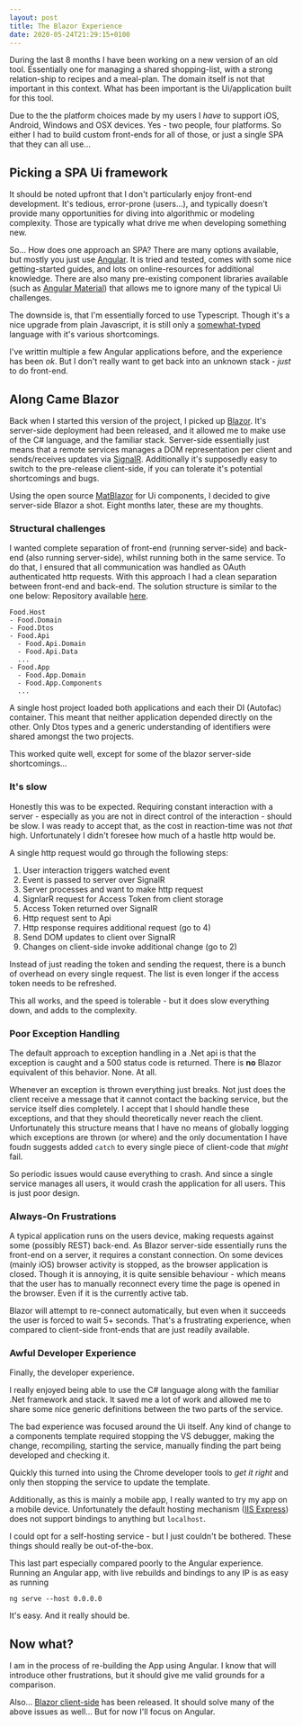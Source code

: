 ```yaml
---
layout: post
title: The Blazor Experience
date: 2020-05-24T21:29:15+0100
---
```

During the last 8 months I have been working on a new version of an old tool.
Essentially one for managing a shared shopping-list, with a strong relation-ship to recipes and a meal-plan.
The domain itself is not that important in this context.
What has been important is the Ui/application built for this tool.

Due to the the platform choices made by my users I *have* to support iOS, Android, Windows and OSX devices.
Yes - two people, four platforms.
So either I had to build custom front-ends for all of those, or just a single SPA that they can all use...

## Picking a SPA Ui framework
It should be noted upfront that I don't particularly enjoy front-end development.
It's tedious, error-prone (users...), and typically doesn't provide many opportunities for diving into algorithmic or modeling complexity.
Those are typically what drive me when developing something new.

So...
How does one approach an SPA?
There are many options available, but mostly you just use [Angular](https://angular.io/).
It is tried and tested, comes with some nice getting-started guides, and lots on online-resources for additional knowledge.
There are also many pre-existing component libraries available (such as [Angular Material](https://material.angular.io/)) that allows me to ignore many of the typical Ui challenges.

The downside is, that I'm essentially forced to use Typescript.
Though it's a nice upgrade from plain Javascript, it is still only a [somewhat-typed](https://www.typescriptlang.org/docs/handbook/type-compatibility.html) language with it's various shortcomings.

I've writtin multiple a few Angular applications before, and the experience has been *ok*.
But I don't really want to get back into an unknown stack - *just* to do front-end.

## Along Came Blazor
Back when I started this version of the project, I picked up [Blazor](https://dotnet.microsoft.com/apps/aspnet/web-apps/blazor).
It's server-side deployment had been released, and it allowed me to make use of the C# language, and the familiar stack.
Server-side essentially just means that a remote services manages a DOM representation per client and sends/receives updates via [SignalR](https://dotnet.microsoft.com/apps/aspnet/signalr).
Additionally it's supposedly easy to switch to the pre-release client-side, if you can tolerate it's potential shortcomings and bugs.

Using the open source [MatBlazor](https://www.matblazor.com/) for Ui components, I decided to give server-side Blazor a shot.
Eight months later, these are my thoughts.

### Structural challenges
I wanted complete separation of front-end (running server-side) and back-end (also running server-side), whilst running both in the same service.
To do that, I ensured that all communication was handled as OAuth authenticated http requests.
With this approach I had a clean separation between front-end and back-end.
The solution structure is similar to the one below:
Repository available [here](https://github.com/deaddog/Food).

```
Food.Host
- Food.Domain
- Food.Dtos
- Food.Api
  - Food.Api.Domain
  - Food.Api.Data
  ...
- Food.App
  - Food.App.Domain
  - Food.App.Components
  ...
```
A single host project loaded both applications and each their DI (Autofac) container.
This meant that neither application depended directly on the other.
Only Dtos types and a generic understanding of identifiers were shared amongst the two projects.

This worked quite well, except for some of the blazor server-side shortcomings...

### It's slow
Honestly this was to be expected.
Requiring constant interaction with a server - especially as you are not in direct control of the interaction - should be slow.
I was ready to accept that, as the cost in reaction-time was not *that* high.
Unfortunately I didn't foresee how much of a hastle http would be.

A single http request would go through the following steps:
1) User interaction triggers watched event
1) Event is passed to server over SignalR
1) Server processes and want to make http request
1) SignlarR request for Access Token from client storage
1) Access Token returned over SignalR
1) Http request sent to Api
1) Http response requires additional request (go to 4)
1) Send DOM updates to client over SignalR
1) Changes on client-side invoke additional change (go to 2)

Instead of just reading the token and sending the request, there is a bunch of overhead on every single request.
The list is even longer if the access token needs to be refreshed.

This all works, and the speed is tolerable - but it does slow everything down, and adds to the complexity.

### Poor Exception Handling
The default approach to exception handling in a .Net api is that the exception is caught and a 500 status code is returned.
There is **no** Blazor equivalent of this behavior.
None.
At all.

Whenever an exception is thrown everything just breaks.
Not just does the client receive a message that it cannot contact the backing service, but the service itself dies completely.
I accept that I should handle these exceptions, and that they should theoretically never reach the client.
Unfortunately this structure means that I have no means of globally logging which exceptions are thrown (or where) and the only documentation I have foudn suggests added `catch` to every single piece of client-code that *might* fail.

So periodic issues would cause everything to crash.
And since a single service manages all users, it would crash the application for all users.
This is just poor design.

### Always-On Frustrations
A typical application runs on the users device, making requests against some (possibly REST) back-end.
As Blazor server-side essentially runs the front-end on a server, it requires a constant connection.
On some devices (mainly iOS) browser activity is stopped, as the browser application is closed.
Though it is annoying, it is quite sensible behaviour - which means that the user has to manually reconnect every time the page is opened in the browser.
Even if it is the currently active tab.

Blazor will attempt to re-connect automatically, but even when it succeeds the user is forced to wait 5+ seconds.
That's a frustrating experience, when compared to client-side front-ends that are just readily available.

### Awful Developer Experience
Finally, the developer experience.

I really enjoyed being able to use the C# language along with the familiar .Net framework and stack.
It saved me a lot of work and allowed me to share some nice generic definitions between the two parts of the service.

The bad experience was focused around the Ui itself.
Any kind of change to a components template required stopping the VS debugger, making the change, recompiling, starting the service, manually finding the part being developed and checking it.

Quickly this turned into using the Chrome developer tools to *get it right* and only then stopping the service to update the template.

Additionally, as this is mainly a mobile app, I really wanted to try my app on a mobile device.
Unfortunately the default hosting mechanism ([IIS Express](https://docs.microsoft.com/en-us/iis/extensions/introduction-to-iis-express/iis-express-overview)) does not support bindings to anything but ```localhost```.

I could opt for a self-hosting service - but I just couldn't be bothered.
These things should really be out-of-the-box.

This last part especially compared poorly to the Angular experience.
Running an Angular app, with live rebuilds and bindings to any IP is as easy as running
```
ng serve --host 0.0.0.0
```

It's easy.
And it really should be.

## Now what?
I am in the process of re-building the App using Angular.
I know that will introduce other frustrations, but it should give me valid grounds for a comparison.

Also... [Blazor client-side](https://dotnet.microsoft.com/apps/aspnet/web-apps/blazor) has been released.
It should solve many of the above issues as well...
But for now I'll focus on Angular.